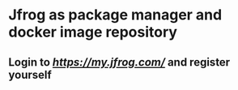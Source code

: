 # Jfrog as package manager and docker image repository


## Login to *https://my.jfrog.com/* and register yourself
